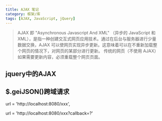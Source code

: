 ```yaml
---
title: AJAX 笔记
category: 框架/库
tags: [AJAX, JavaScript, jQuery]
---
```


> AJAX 即 "Asynchronous Javascript And XML" （异步的 JavaScript 和 XML），是指一种创建交互式网页应用技术。通过在后台与服务器进行少量数据交换，AJAX 可以使网页实现异步更新。这意味着可以在不重新加载整个网页的情况下，对网页的某部分进行更新。
传统的网页（不使用 AJAX）如果需要更新内容，必须重载整个网页页面。

## jquery中的AJAX

## $.geiJSON()跨域请求

url = 'http://localhost:8080/xxx',

url = 'http://localhost:8080/xxx?callback=?'